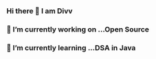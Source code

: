 ### Hi there 👋 I am Divv

### 🔭 I’m currently working on ...Open Source

### 🌱 I’m currently learning ...DSA in Java


<!--
**DivvSaxena/DivvSaxena** is a ✨ _special_ ✨ repository because its `README.md` (this file) appears on your GitHub profile.

Here are some ideas to get you started:

🔭 I’m currently working on ...Open Source
🌱 I’m currently learning ...DSA in Java
👯 I’m looking to collaborate 
🤔 I’m looking for help with Data Structure Algo
- 💬 Ask me about ...
- 📫 How to reach me: ...
- 😄 Pronouns: ...
- ⚡ Fun fact: ...
-->

